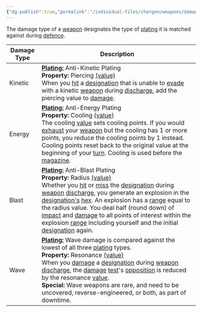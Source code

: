 ```yaml
---
{"dg-publish":true,"permalink":"/individual-files/chargen/weapons/damage-type/"}
---
```


The damage type of a [weapon](Weapons.md) designates the type of [plating](Tuning.md) it is matched against during [defence](Defend.md).

| Damage Type | Description                                                                                                                                                                                                                                                                                                                                                                                                                                                                                                                                                                                       |
| ----------- | ------------------------------------------------------------------------------------------------------------------------------------------------------------------------------------------------------------------------------------------------------------------------------------------------------------------------------------------------------------------------------------------------------------------------------------------------------------------------------------------------------------------------------------------------------------------------------------------------- |
| Kinetic     | **[Plating:](Tuning.md)** Anti-Kinetic Plating<br>**Property:** Piercing [(value)](Numbers.md)<br>When you [hit](Target.md) a [designation](Designations.md) that is unable to [evade](Evade.md) with a kinetic [weapon](Weapons.md) during [discharge](Discharge.md), add the piercing value to [damage](Damage.md).                                                                                                                                                                                                                                                                             |
| Energy      | **[Plating:](Tuning.md)** Anti-Energy Plating<br>**Property:** Cooling [(value)](Numbers.md)<br>The cooling [value](Numbers.md) sets cooling points. If you would [exhaust](Exhausted.md) your [weapon](Weapons.md) but the cooling has 1 or more points, you reduce the cooling points by 1 instead. Cooling points reset back to the original value at the beginning of your [turn](Rounds.md). Cooling is used before the [magazine](Weapon%20Type.md).                                                                                                                                        |
| Blast       | **[Plating:](Tuning.md)** Anti-Blast Plating<br>**Property:** Radius [(value)](Numbers.md)<br>Whether you [hit](Target.md) or [miss](Target.md) the [designation](Designate.md) during [weapon](Weapons.md) [discharge](Discharge.md), you generate an explosion in the [designation's](Designations) [hex](Map). An explosion has a [range](Map.md) equal to the radius value. You deal half (round down) of [impact](Impact.md) and [damage](Damage.md) to all points of interest within the explosion [range](Map.md) including yourself and the initial [designation](Designations.md) again. |
| Wave        | **[Plating:](Tuning.md)** Wave damage is compared against the lowest of all three [plating](Tuning.md) types.<br>**Property:** Resonance [(value)](Numbers.md)<br>When you [damage](Damage.md) a [designation](Designations.md) during [weapon](Weapons.md) [discharge](Discharge.md), the [damage](Damage.md) [test](Tests.md)'s [opposition](Opposition.md) is reduced by the resonance [value](Numbers.md).<br>**Special:** Wave weapons are rare, and need to be uncovered, reverse-engineered, or both, as part of downtime.                                                                 |
